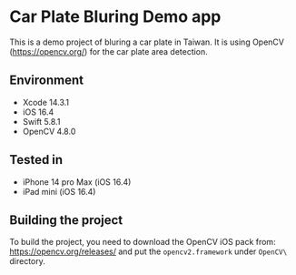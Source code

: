 #  Car Plate Bluring Demo app

This is a demo project of bluring a car plate in Taiwan. It is using OpenCV (https://opencv.org/) for the car plate area detection.

## Environment
- Xcode 14.3.1
- iOS 16.4
- Swift 5.8.1
- OpenCV 4.8.0

## Tested in
- iPhone 14 pro Max (iOS 16.4)
- iPad mini (iOS 16.4)

## Building the project
To build the project, you need to download the OpenCV iOS pack from: https://opencv.org/releases/ and put the `opencv2.framework` under `OpenCV\` directory.

